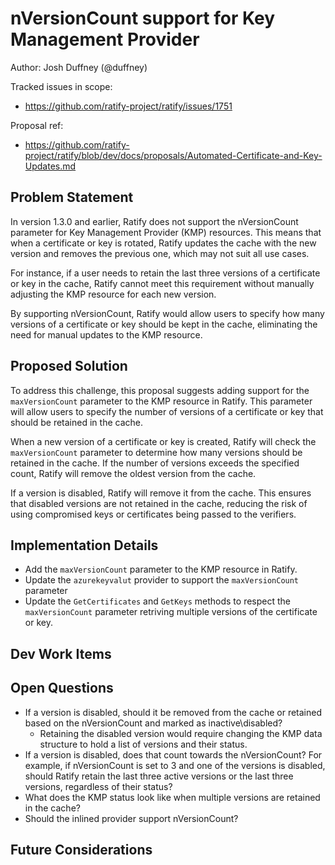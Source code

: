 # nVersionCount support for Key Management Provider

Author: Josh Duffney (@duffney)

Tracked issues in scope:

- https://github.com/ratify-project/ratify/issues/1751

Proposal ref:

- https://github.com/ratify-project/ratify/blob/dev/docs/proposals/Automated-Certificate-and-Key-Updates.md

## Problem Statement

In version 1.3.0 and earlier, Ratify does not support the nVersionCount parameter for Key Management Provider (KMP) resources. This means that when a certificate or key is rotated, Ratify updates the cache with the new version and removes the previous one, which may not suit all use cases.

For instance, if a user needs to retain the last three versions of a certificate or key in the cache, Ratify cannot meet this requirement without manually adjusting the KMP resource for each new version.

By supporting nVersionCount, Ratify would allow users to specify how many versions of a certificate or key should be kept in the cache, eliminating the need for manual updates to the KMP resource.

## Proposed Solution

To address this challenge, this proposal suggests adding support for the `maxVersionCount` parameter to the KMP resource in Ratify. This parameter will allow users to specify the number of versions of a certificate or key that should be retained in the cache.

When a new version of a certificate or key is created, Ratify will check the `maxVersionCount` parameter to determine how many versions should be retained in the cache. If the number of versions exceeds the specified count, Ratify will remove the oldest version from the cache.

If a version is disabled, Ratify will remove it from the cache. This ensures that disabled versions are not retained in the cache, reducing the risk of using compromised keys or certificates being passed to the verifiers.

## Implementation Details

- Add the `maxVersionCount` parameter to the KMP resource in Ratify.
- Update the `azurekeyvalut` provider to support the `maxVersionCount` parameter
- Update the `GetCertificates` and `GetKeys` methods to respect the `maxVersionCount` parameter retriving multiple versions of the certificate or key.

## Dev Work Items

## Open Questions

- If a version is disabled, should it be removed from the cache or retained based on the nVersionCount and marked as inactive\disabled?
  - Retaining the disabled version would require changing the KMP data structure to hold a list of versions and their status.
- If a version is disabled, does that count towards the nVersionCount? For example, if nVersionCount is set to 3 and one of the versions is disabled, should Ratify retain the last three active versions or the last three versions, regardless of their status?
- What does the KMP status look like when multiple versions are retained in the cache?
- Should the inlined provider support nVersionCount?

## Future Considerations

